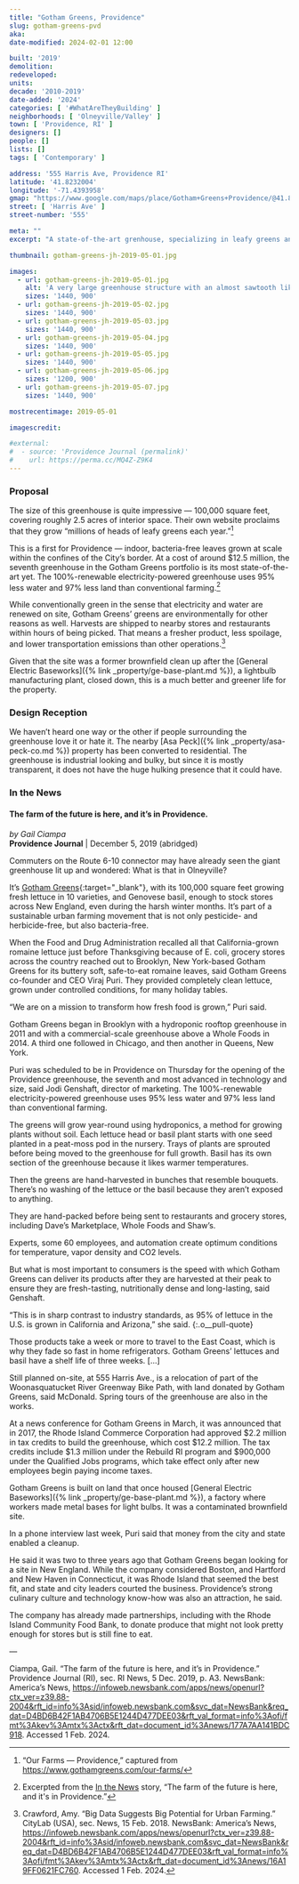 ```yaml
---
title: "Gotham Greens, Providence"
slug: gotham-greens-pvd
aka:
date-modified: 2024-02-01 12:00

built: '2019'
demolition:
redeveloped:
units:
decade: '2010-2019'
date-added: '2024'
categories: [ '#WhatAreTheyBuilding' ]
neighborhoods: [ 'Olneyville/Valley' ]
town: [ 'Providence, RI' ]
designers: []
people: []
lists: []
tags: [ 'Contemporary' ]

address: '555 Harris Ave, Providence RI'
latitude: '41.8232004'
longitude: '-71.4393958'
gmap: "https://www.google.com/maps/place/Gotham+Greens+Providence/@41.8232004,-71.4393958,17z/data=!3m1!4b1!4m6!3m5!1s0x89e44598aea11acb:0xa24f97e21f064c59!8m2!3d41.8231964!4d-71.4368209!16s%2Fg%2F11ggz2cb5n?entry=ttu"
street: [ 'Harris Ave' ]
street-number: '555'

meta: ""
excerpt: "A state-of-the-art grenhouse, specializing in leafy greens and basil, opened in 2019 on the site of a former industrial plant"

thumbnail: gotham-greens-jh-2019-05-01.jpg

images:
  - url: gotham-greens-jh-2019-05-01.jpg
    alt: 'A very large greenhouse structure with an almost sawtooth like repoetitive gable roof pattern running diagonally north northeast to south southwest.'
    sizes: '1440, 900'
  - url: gotham-greens-jh-2019-05-02.jpg
    sizes: '1440, 900'
  - url: gotham-greens-jh-2019-05-03.jpg
    sizes: '1440, 900'
  - url: gotham-greens-jh-2019-05-04.jpg
    sizes: '1440, 900'
  - url: gotham-greens-jh-2019-05-05.jpg
    sizes: '1440, 900'
  - url: gotham-greens-jh-2019-05-06.jpg
    sizes: '1200, 900'
  - url: gotham-greens-jh-2019-05-07.jpg
    sizes: '1440, 900'

mostrecentimage: 2019-05-01

imagescredit:

#external:
#  - source: 'Providence Journal (permalink)'
#    url: https://perma.cc/MQ4Z-Z9K4
---
```


### Proposal

The size of this greenhouse is quite impressive — 100,000 square feet, covering roughly 2.5 acres of interior space. Their own website proclaims that they grow “millions of heads of leafy greens each year.”[^1]

[^1]: “Our Farms — Providence,” captured from https://www.gothamgreens.com/our-farms/

This is a first for Providence — indoor, bacteria-free leaves grown at scale within the confines of the City’s border. At a cost of around $12.5 million, the seventh greenhouse in the Gotham Greens portfolio is its most state-of-the-art yet. The 100%-renewable electricity-powered greenhouse uses 95% less water and 97% less land than conventional farming.[^2]

[^2]: Excerpted from the [In the News](#in-the-news) story, “The farm of the future is here, and it's in Providence.”

While conventionally green in the sense that electricity and water are renewed on site, Gotham Greens’ greens are environmentally for other reasons as well. Harvests are shipped to nearby stores and restaurants within hours of being picked. That means a fresher product, less spoilage, and lower transportation emissions than other operations.[^3]

[^3]: Crawford, Amy. “Big Data Suggests Big Potential for Urban Farming.” CityLab (USA), sec. News, 15 Feb. 2018. NewsBank: America’s News, https://infoweb.newsbank.com/apps/news/openurl?ctx_ver=z39.88-2004&rft_id=info%3Asid/infoweb.newsbank.com&svc_dat=NewsBank&req_dat=D4BD6B42F1AB4706B5E1244D477DEE03&rft_val_format=info%3Aofi/fmt%3Akev%3Amtx%3Actx&rft_dat=document_id%3Anews/16A19FF0621FC760. Accessed 1 Feb. 2024.

Given that the site was a former brownfield clean up after the [General Electric Baseworks]({% link _property/ge-base-plant.md %}), a lightbulb manufacturing plant, closed down, this is a much better and greener life for the property.


### Design Reception

We haven’t heard one way or the other if people surrounding the greenhouse love it or hate it. The nearby [Asa Peck]({% link _property/asa-peck-co.md %}) property has been converted to residential. The greenhouse is industrial looking and bulky, but since it is mostly transparent, it does not have the huge hulking presence that it could have.


### In the News

#### The farm of the future is here, and it’s in Providence.

_by Gail Ciampa_  
**Providence Journal** | December 5, 2019 (abridged)

Commuters on the Route 6-10 connector may have already seen the giant greenhouse lit up and wondered: What is that in Olneyville?

It’s [Gotham Greens](//www.gothamgreens.com/){:target="_blank"}, with its 100,000 square feet growing fresh lettuce in 10 varieties, and Genovese basil, enough to stock stores across New England, even during the harsh winter months. It’s part of a sustainable urban farming movement that is not only pesticide- and herbicide-free, but also bacteria-free.

When the Food and Drug Administration recalled all that California-grown romaine lettuce just before Thanksgiving because of E. coli, grocery stores across the country reached out to Brooklyn, New York-based Gotham Greens for its buttery soft, safe-to-eat romaine leaves, said Gotham Greens co-founder and CEO Viraj Puri. They provided completely clean lettuce, grown under controlled conditions, for many holiday tables.

“We are on a mission to transform how fresh food is grown,” Puri said.

Gotham Greens began in Brooklyn with a hydroponic rooftop greenhouse in 2011 and with a commercial-scale greenhouse above a Whole Foods in 2014. A third one followed in Chicago, and then another in Queens, New York.

Puri was scheduled to be in Providence on Thursday for the opening of the Providence greenhouse, the seventh and most advanced in technology and size, said Jodi Genshaft, director of marketing. The 100%-renewable electricity-powered greenhouse uses 95% less water and 97% less land than conventional farming.

The greens will grow year-round using hydroponics, a method for growing plants without soil. Each lettuce head or basil plant starts with one seed planted in a peat-moss pod in the nursery. Trays of plants are sprouted before being moved to the greenhouse for full growth. Basil has its own section of the greenhouse because it likes warmer temperatures.

Then the greens are hand-harvested in bunches that resemble bouquets. There’s no washing of the lettuce or the basil because they aren’t exposed to anything.

They are hand-packed before being sent to restaurants and grocery stores, including Dave’s Marketplace, Whole Foods and Shaw’s.

Experts, some 60 employees, and automation create optimum conditions for temperature, vapor density and CO2 levels.

But what is most important to consumers is the speed with which Gotham Greens can deliver its products after they are harvested at their peak to ensure they are fresh-tasting, nutritionally dense and long-lasting, said Genshaft.

“This is in sharp contrast to industry standards, as 95% of lettuce in the U.S. is grown in California and Arizona,” she said.
{:.o__pull-quote}

Those products take a week or more to travel to the East Coast, which is why they fade so fast in home refrigerators. Gotham Greens’ lettuces and basil have a shelf life of three weeks. […]

Still planned on-site, at 555 Harris Ave., is a relocation of part of the Woonasquatucket River Greenway Bike Path, with land donated by Gotham Greens, said McDonald. Spring tours of the greenhouse are also in the works.

At a news conference for Gotham Greens in March, it was announced that in 2017, the Rhode Island Commerce Corporation had approved $2.2 million in tax credits to build the greenhouse, which cost $12.2 million. The tax credits include $1.3 million under the Rebuild RI program and $900,000 under the Qualified Jobs programs, which take effect only after new employees begin paying income taxes.

Gotham Greens is built on land that once housed [General Electric Baseworks]({% link _property/ge-base-plant.md %}), a factory where workers made metal bases for light bulbs. It was a contaminated brownfield site.

In a phone interview last week, Puri said that money from the city and state enabled a cleanup.

He said it was two to three years ago that Gotham Greens began looking for a site in New England. While the company considered Boston, and Hartford and New Haven in Connecticut, it was Rhode Island that seemed the best fit, and state and city leaders courted the business. Providence’s strong culinary culture and technology know-how was also an attraction, he said.

The company has already made partnerships, including with the Rhode Island Community Food Bank, to donate produce that might not look pretty enough for stores but is still fine to eat.

—

Ciampa, Gail. “The farm of the future is here, and it’s in Providence.” Providence Journal (RI), sec. RI News, 5 Dec. 2019, p. A3. NewsBank: America’s News, https://infoweb.newsbank.com/apps/news/openurl?ctx_ver=z39.88-2004&rft_id=info%3Asid/infoweb.newsbank.com&svc_dat=NewsBank&req_dat=D4BD6B42F1AB4706B5E1244D477DEE03&rft_val_format=info%3Aofi/fmt%3Akev%3Amtx%3Actx&rft_dat=document_id%3Anews/177A7AA141BDC918. Accessed 1 Feb. 2024.